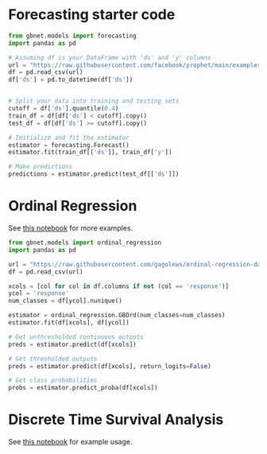 # Forecasting starter code

```python
from gbnet.models import forecasting
import pandas as pd

# Assuming df is your DataFrame with 'ds' and 'y' columns
url = "https://raw.githubusercontent.com/facebook/prophet/main/examples/example_pedestrians_covid.csv"
df = pd.read_csv(url)
df['ds'] = pd.to_datetime(df['ds'])


# Split your data into training and testing sets
cutoff = df['ds'].quantile(0.4)
train_df = df[df['ds'] < cutoff].copy()
test_df = df[df['ds'] >= cutoff].copy()

# Initialize and fit the estimator
estimator = forecasting.Forecast()
estimator.fit(train_df[['ds']], train_df['y'])

# Make predictions
predictions = estimator.predict(test_df[['ds']])
```

# Ordinal Regression

See [this notebook](https://github.com/mthorrell/gbnet/blob/main/examples/ordinal_regression_comparison.ipynb) for more examples.

```python
from gbnet.models import ordinal_regression
import pandas as pd

url = "https://raw.githubusercontent.com/gagolews/ordinal-regression-data/refs/heads/master/abalone.csv"
df = pd.read_csv(url)

xcols = [col for col in df.columns if not (col == 'response')]
ycol = 'response'
num_classes = df[ycol].nunique()

estimator = ordinal_regression.GBOrd(num_classes=num_classes)
estimator.fit(df[xcols], df[ycol])

# Get unthresholded continuous outputs
preds = estimator.predict(df[xcols])

# Get thresholded outputs
preds = estimator.predict(df[xcols], return_logits=False)

# Get class probabilities
probs = estimator.predict_proba(df[xcols])
```

# Discrete Time Survival Analysis

See [this notebook](https://github.com/mthorrell/gbnet/blob/main/examples/discrete_beta_survival_example.ipynb) for example usage.
